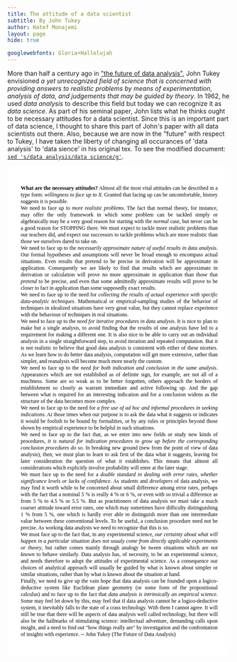```yaml
---
title: The attitude of a data scientist 
subtitle: By John Tukey
author: Hatef Monajemi
layout: page
hide: true

googlewebfonts: Gloria+Hallelujah
---
```


More than half a century ago in ["the future of data analysis"](https://projecteuclid.org/euclid.aoms/1177704711), John Tukey envisioned *a yet unrecognized field of science that is concerned with providing answers to realistic problems by means of experimentation, analysis of data, and judgements that may be guided by theory*. In 1962, he used *data analysis* to describe this field but today we can recognize it as *data science*. As part of his seminal paper, John lists what he thinks ought to be necessary attitudes for a data scientist. Since this is an important part of data science, I thought to share this part of John's paper with all data scientists out there. Also, because we are now in the "future" with respect to Tukey, I have taken the liberty of changing all occurances of 'data analysis' to 'data sience' in his original tex. To see the modified document: [`sed 's/data analysis/data science/g'`](attitude-of-a-data-scientist-tukey).


<div style="background-color:rgba(255,255,255, 0.9); font-family:Times; text-align:left; vertical-align: middle; padding:30px;color:black;font-size:12;border-radius:10px;">
<p align="justify">
<b>What are the necessary attitudes?</b> Almost all the most vital attitudes
can be described in a type form: <em>willingness to face up to X.</em> Granted that facing
up can be uncomfortable, history suggests it is possible.
<br>    
We need to face up to <em>more realistic problems</em>. The fact that normal theory,
for instance, may offer the only framework in which some problem can be tackled
simply or algebraically may be a very good reason for starting with the <em>normal</em>
case, but never can be a good reason for STOPPING there. We must expect to
tackle more realistic problems than our teachers did, and expect our successors to
tackle problems which are more realistic than those we ourselves dared to take on.
<br>
We need to face up to the <em>necessarily approximate nature of useful results in
data analysis</em>. Our formal hypotheses and assumptions will never be broad
enough to encompass actual situations. Even results that pretend to be precise
in derivation will be approximate in application. Consequently we are likely
to find that results which are approximate in derivation or calculation will
prove no more approximate in application than those that <em>pretend</em> to be precise,
and even that some admittedly approximate results will prove to be closer
to fact in application than some supposedly exact results.
<br>
We need to face up to the need for <em>collecting the results of actual experience
with specific data-analytic techniques</em>. Mathematical or empirical-sampling studies
of the behavior of techniques in idealized situations have very great value, but
they cannot replace experience with the behaviour of techniques in real situations.   
<br>
We need to face up to the <em>need for iterative procedures in data analysis</em>. It is
nice to plan to make but a single analysis, to avoid finding that the results of
one analysis have led to a requirement for making a different one. It is also
nice to be able to carry out an individual analysis in a single straightforward
step, to avoid iteration and repeated computation. But it is not realistic to believe that good data analysis is consistent with either of these niceties. As we
learn how to do better data analysis, computation will get more extensive,
rather than simpler, and reanalysis will become much more nearly the custom.
<br>
We need to face up to the <em>need for both indication and conclusion in the same
analysis</em>. Appearances which are not established as of definite sign, for example,
are not all of a muchness. Some are so weak as to be better forgotten, others
approach the borders of establishment so closely as warrant immediate and active following up. And the gap between what is required for an interesting indication and for a conclusion widens as the structure of the data becomes more complex.
<br>
We need to face up to the need for <em>a free use of ad hoc and informal procedures
in seeking indications</em>. At those times when our purpose is to ask the data what
it suggests or indicates it would be foolish to be bound by formalities, or by any
rules or principles beyond those shown by empirical experience to be helpful in
such situations.
<br>
We need to face up to the fact that, as we enter into new fields or study new
kinds of procedures, <em>it is natural for indication procedures to grow up before the
corresponding conclusion procedures do so</em>. In breaking new ground (new from
the point of view of data analysis), then, we must plan to learn to ask first of
the data what it suggests, leaving for later consideration the question of what it
establishes. This means that almost all considerations which explicitly involve
probability will enter at the later stage.
<br>
We must face up to the need for a <em>double standard in dealing with error rates,
whether significance levels or lacks of confidence</em>. As <em>students</em> and <em>developers</em> of
data analysis, we may find it worth while to be concerned about small difference
among error rates, perhaps with the fact that a nominal 5 % is really 4 % or 6 %,
or even with so trivial a difference as from 5 % to 4.5 % or 5.5 %. But as practitioners of data analysis we must take a much coarser attitude toward error
rates, one which may sometimes have difficulty distinguishing 1 % from 5 %,
one which is hardly ever able to distinguish more than one intermediate value
between these conventional levels. To be useful, a conclusion procedure need
not be precise. As working data analysts we need to recognize that this is so.
<br>
We must face up to the fact that, in any experimental science, <em>our certainty
about what will happen in a particular situation does not usualy come from directly
applicable experiments or theory</em>, but rather comes mainly through analogy be
tween situations which are <em>not known</em> to behave similarly. Data analysis has, of
necessity, to be an experimental science, and needs therefore to adopt the attitudes of experimental science. As a consequence our choices of analytical approach will usually be guided by what is known about simpler or similar situations, 
rather than by what is known about the situation at hand.   
<br>
Finally, we need to give up the vain hope that data analysis can be founded
upon a logico-deductive system like Euclidean plane geometry (or some form
of the propositional calculus) and to face up to the fact that <em>data analysis is intrinsically an empirical science</em>. Some may feel let down by this, may feel that
if data analysis cannot be a logico-deductive system, it inevitably falls to the
state of a crass technology. With them I cannot agree. It will still be true that
there will be aspects of data analysis well called technology, but there will also
be the hallmarks of stimulating science: intellectual adventure, demanding
calls upon insight, and a need to find out "how things really are" by investigation and the confrontation of insights with experience.
-- John Tukey (The Future of Data Analysis)</p></div>
